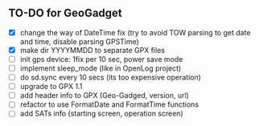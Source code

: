 ## TO-DO for GeoGadget
- [x] change the way of DateTime fix (try to avoid TOW parsing to get date and time, disable parsing GPSTime)
- [x] make dir YYYYMMDD to separate GPX files
- [ ] init gps device: 1fix per 10 sec, power save mode
- [ ] implement sleep_mode (like in OpenLog project)
- [ ] do sd.sync every 10 secs (its too expensive operation)
- [ ] upgrade to GPX 1.1
- [ ] add header info to GPX (Geo-Gadged, version, url)
- [ ] refactor to use FormatDate and FormatTime functions
- [ ] add SATs info (starting screen, operation screen)
